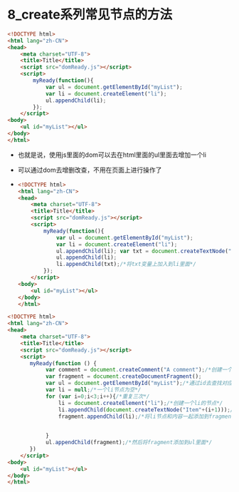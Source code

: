# 8_create系列常见节点的方法

```html
<!DOCTYPE html>
<html lang="zh-CN">
<head>
    <meta charset="UTF-8">
    <title>Title</title>
    <script src="domReady.js"></script>
    <script>
        myReady(function(){
            var ul = document.getElementById("myList");
            var li = document.createElement("li");
            ul.appendChild(li);
        });
    </script>
<body>
    <ul id="myList"></ul>
</body>
</html>
```

- 也就是说，使用js里面的dom可以去在html里面的ul里面去增加一个li

- 可以通过dom去增删改查，不用在页面上进行操作了

- ```html
  <!DOCTYPE html>
  <html lang="zh-CN">
  <head>
      <meta charset="UTF-8">
      <title>Title</title>
      <script src="domReady.js"></script>
      <script>
          myReady(function(){
              var ul = document.getElementById("myList");
              var li = document.createElement("li");
              ul.appendChild(li); var txt = document.createTextNode("Item");
              ul.appendChild(li);
              li.appendChild(txt);/*将txt变量上加入到li里面*/
          });
      </script>
  <body>
      <ul id="myList"></ul>
  </body>
  </html>
  ```

```html
<!DOCTYPE html>
<html lang="zh-CN">
<head>
    <meta charset="UTF-8">
    <title>Title</title>
    <script src="domReady.js"></script>
    <script>
       myReady(function () {
            var comment = document.createComment("A comment");/*创建一个注释*/
            var fragment = document.createDocumentFragment();
            var ul = document.getElementById("myList");/*通过id去查找对应ul*/
            var li = null;/*一个li节点为空*/
            for (var i=0;i<3;i++){/*重复三次*/
                li = document.createElement("li");/*创建一个li的节点*/
                li.appendChild(document.createTextNode("Item"+(i+1)));/*在li节点增加内容*/
                fragment.appendChild(li);/*将li节点和内容一起添加到fragment*/
                                					                          document.body.insertBefore(comment,document.body.firstChild);/*将注释插入到里面*/

            }
            ul.appendChild(fragment);/*然后将fragment添加到ul里面*/
       })
    </script>
<body>
    <ul id="myList"></ul>
</body>
</html>
```



